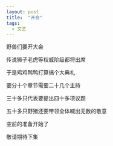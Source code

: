 ```yaml
---
layout: post
title:  "开会"
tags:
  - 文艺
---
```


野兽们要开大会

传说狮子老虎等权威阶级都将出席

于是鸡鸡鸭鸭打算搞个大典礼

要分十个章节需要二十几个主持

三十多只代表要提出四十多项议题

五十多只野猪还要带领全体喊出无数的敬意

空前的准备开始了

敬请期待下集
